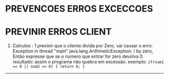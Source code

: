 # PREVENCOES ERROS EXCECCOES

# PREVINIR ERROS CLIENT

1. Calculos :
  1.previnir que o cliente divida por Zero, vai causar o erro: Exception in thread "main" java.lang.ArithmeticException: / by zero, Então expresse que se o numero que entrar for zero devolva 0.
  resultado: assim o programa não quebra em excessão.
  exemplo: ```if(num1 == 0 || num2 == 0) { return 0; }```

---

